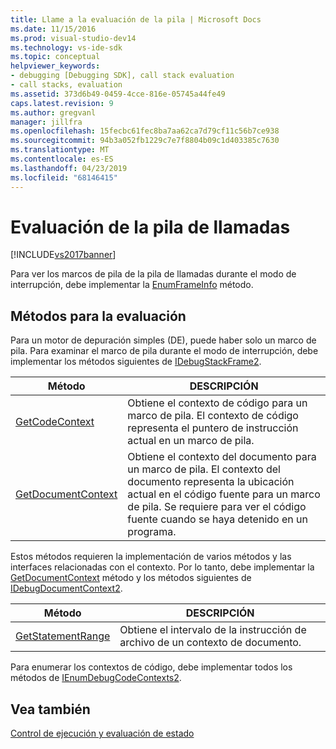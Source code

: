 ```yaml
---
title: Llame a la evaluación de la pila | Microsoft Docs
ms.date: 11/15/2016
ms.prod: visual-studio-dev14
ms.technology: vs-ide-sdk
ms.topic: conceptual
helpviewer_keywords:
- debugging [Debugging SDK], call stack evaluation
- call stacks, evaluation
ms.assetid: 373d6b49-0459-4cce-816e-05745a44fe49
caps.latest.revision: 9
ms.author: gregvanl
manager: jillfra
ms.openlocfilehash: 15fecbc61fec8ba7aa62ca7d79cf11c56b7ce938
ms.sourcegitcommit: 94b3a052fb1229c7e7f8804b09c1d403385c7630
ms.translationtype: MT
ms.contentlocale: es-ES
ms.lasthandoff: 04/23/2019
ms.locfileid: "68146415"
---
```

# <a name="call-stack-evaluation"></a>Evaluación de la pila de llamadas
[!INCLUDE[vs2017banner](../../includes/vs2017banner.md)]

Para ver los marcos de pila de la pila de llamadas durante el modo de interrupción, debe implementar la [EnumFrameInfo](../../extensibility/debugger/reference/idebugthread2-enumframeinfo.md) método.  
  
## <a name="methods-for-evaluation"></a>Métodos para la evaluación  
 Para un motor de depuración simples (DE), puede haber solo un marco de pila. Para examinar el marco de pila durante el modo de interrupción, debe implementar los métodos siguientes de [IDebugStackFrame2](../../extensibility/debugger/reference/idebugstackframe2.md).  
  
|Método|DESCRIPCIÓN|  
|------------|-----------------|  
|[GetCodeContext](../../extensibility/debugger/reference/idebugstackframe2-getcodecontext.md)|Obtiene el contexto de código para un marco de pila. El contexto de código representa el puntero de instrucción actual en un marco de pila.|  
|[GetDocumentContext](../../extensibility/debugger/reference/idebugstackframe2-getdocumentcontext.md)|Obtiene el contexto del documento para un marco de pila. El contexto del documento representa la ubicación actual en el código fuente para un marco de pila. Se requiere para ver el código fuente cuando se haya detenido en un programa.|  
  
 Estos métodos requieren la implementación de varios métodos y las interfaces relacionadas con el contexto. Por lo tanto, debe implementar la [GetDocumentContext](../../extensibility/debugger/reference/idebugcodecontext2-getdocumentcontext.md) método y los métodos siguientes de [IDebugDocumentContext2](../../extensibility/debugger/reference/idebugdocumentcontext2.md).  
  
|Método|DESCRIPCIÓN|  
|------------|-----------------|  
|[GetStatementRange](../../extensibility/debugger/reference/idebugdocumentcontext2-getstatementrange.md)|Obtiene el intervalo de la instrucción de archivo de un contexto de documento.|  
  
 Para enumerar los contextos de código, debe implementar todos los métodos de [IEnumDebugCodeContexts2](../../extensibility/debugger/reference/ienumdebugcodecontexts2.md).  
  
## <a name="see-also"></a>Vea también  
 [Control de ejecución y evaluación de estado](../../extensibility/debugger/execution-control-and-state-evaluation.md)
